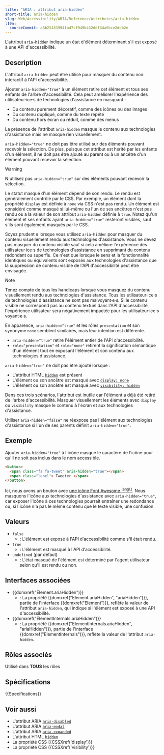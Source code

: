 ```yaml
---
title: "ARIA : attribut aria-hidden"
short-title: aria-hidden
slug: Web/Accessibility/ARIA/Reference/Attributes/aria-hidden
l10n:
  sourceCommit: a8b25483994fa47cf949b432ddf34a6bce2ddb2e
---
```


L'attribut `aria-hidden` indique un état d'élément déterminant s'il est exposé à une API d'accessibilité.

## Description

L'attribut `aria-hidden` peut être utilisé pour masquer du contenu non interactif à l'API d'accessibilité.

Ajouter `aria-hidden="true"` à un élément retire cet élément et tous ses enfants de l'arbre d'accessibilité. Cela peut améliorer l'expérience des utilisateur·ice·s de technologies d'assistance en masquant&nbsp;:

- Du contenu purement décoratif, comme des icônes ou des images
- Du contenu dupliqué, comme du texte répété
- Du contenu hors écran ou réduit, comme des menus

La présence de l'attribut `aria-hidden` masque le contenu aux technologies d'assistance mais ne masque rien visuellement.

`aria-hidden="true"` ne doit pas être utilisé sur des éléments pouvant recevoir la sélection. De plus, puisque cet attribut est hérité par les enfants d'un élément, il ne doit pas être ajouté au parent ou à un ancêtre d'un élément pouvant recevoir la sélection.

> [!WARNING]
> N'utilisez pas `aria-hidden="true"` sur des éléments pouvant recevoir la sélection.

Le statut masqué d'un élément dépend de son rendu. Le rendu est généralement contrôlé par le CSS. Par exemple, un élément dont la propriété `display` est définie à `none` via CSS n'est pas rendu. Un élément est considéré comme masqué si lui-même ou l'un de ses ancêtres n'est pas rendu ou a la valeur de son attribut `aria-hidden` définie à `true`. Notez qu'un élément et ses enfants ayant `aria-hidden="true"` resteront visibles, sauf s'ils sont également masqués par le CSS.

Soyez prudent·e lorsque vous utilisez `aria-hidden` pour masquer du contenu visuellement rendu aux technologies d'assistance. Vous ne devez pas masquer du contenu visible sauf si cela améliore l'expérience des utilisateur·ice·s de technologies d'assistance en supprimant du contenu redondant ou superflu. Ce n'est que lorsque le sens et la fonctionnalité identiques ou équivalents sont exposés aux technologies d'assistance que la suppression de contenu visible de l'API d'accessibilité peut être envisagée.

> [!NOTE]
> Tenez compte de tous les handicaps lorsque vous masquez du contenu visuellement rendu aux technologies d'assistance. Tous les utilisateur·ice·s de technologies d'assistance ne sont pas malvoyant·e·s. Si le contenu visible ne correspond pas au contenu textuel dans l'API d'accessibilité, l'expérience utilisateur sera négativement impactée pour les utilisateur·ice·s voyant·e·s.

En apparence, `aria-hidden="true"` et les rôles `presentation` et son synonyme `none` semblent similaires, mais leur intention est différente.

- `aria-hidden="true"` retire l'élément entier de l'API d'accessibilité.
- `role="presentation"` et `role="none"` retirent la signification sémantique d'un élément tout en exposant l'élément et son contenu aux technologies d'assistance.

`aria-hidden="true"` ne doit pas être ajouté lorsque&nbsp;:

- L'attribut HTML [`hidden`](/fr/docs/Web/HTML/Reference/Global_attributes/hidden) est présent
- L'élément ou son ancêtre est masqué avec [`display: none`](/fr/docs/Web/CSS/display)
- L'élément ou son ancêtre est masqué avec [`visibility: hidden`](/fr/docs/Web/CSS/visibility)

Dans ces trois scénarios, l'attribut est inutile car l'élément a déjà été retiré de l'arbre d'accessibilité. Masquer visuellement les éléments avec `display` ou `visibility` masque le contenu à l'écran et aux technologies d'assistance.

Utiliser `aria-hidden="false"` ne réexpose pas l'élément aux technologies d'assistance si l'un de ses parents définit `aria-hidden="true"`.

## Exemple

Ajouter `aria-hidden="true"` à l'icône masque le caractère de l'icône pour qu'il ne soit pas inclus dans le nom accessible.

```html
<button>
  <span class="fa fa-tweet" aria-hidden="true"></span>
  <span class="label"> Tweeter </span>
</button>
```

Ici, nous avons un bouton avec [une icône Font Awesome <sup>(angl.)</sup>](https://fontawesome.com/). Nous masquons l'icône aux technologies d'assistance avec `aria-hidden="true"`, car exposer l'icône à ces technologies pourrait entraîner une redondance ou, si l'icône n'a pas le même contenu que le texte visible, une confusion.

## Valeurs

- `false`
  - : L'élément est exposé à l'API d'accessibilité comme s'il était rendu.
- `true`
  - : L'élément est masqué à l'API d'accessibilité.
- `undefined` (par défaut)
  - : L'état masqué de l'élément est déterminé par l'agent utilisateur selon qu'il est rendu ou non.

## Interfaces associées

- {{domxref("Element.ariaHidden")}}
  - : La propriété {{domxref("Element.ariaHidden", "ariaHidden")}}, partie de l'interface {{domxref("Element")}}, reflète la valeur de l'attribut `aria-hidden`, qui indique si l'élément est exposé à une API d'accessibilité.
- {{domxref("ElementInternals.ariaHidden")}}
  - : La propriété {{domxref("ElementInternals.ariaHidden", "ariaHidden")}}, partie de l'interface {{domxref("ElementInternals")}}, reflète la valeur de l'attribut `aria-hidden`.

## Rôles associés

Utilisé dans **TOUS** les rôles

## Spécifications

{{Specifications}}

## Voir aussi

- L'attribut ARIA [`aria-disabled`](/fr/docs/Web/Accessibility/ARIA/Reference/Attributes/aria-disabled)
- L'attribut ARIA [`aria-modal`](/fr/docs/Web/Accessibility/ARIA/Reference/Attributes/aria-modal)
- L'attribut ARIA [`aria-expanded`](/fr/docs/Web/Accessibility/ARIA/Reference/Attributes/aria-expanded)
- L'attribut HTML [`hidden`](/fr/docs/Web/HTML/Reference/Global_attributes/hidden)
- La propriété CSS {{CSSXref('display')}}
- La propriété CSS {{CSSXref('visibility')}}
